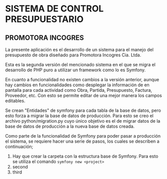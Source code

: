 # SISTEMA DE CONTROL PRESUPUESTARIO

## PROMOTORA INCOGRES

La presente aplicaci&oacute;n es el desarrollo de un sistema para el manejo del presupuesto de obra dise&ntilde;ado para Promotora Incogres Cia. Ltda.

Esta es la segunda versi&oacute;n del mencionado sistema en el que se migra el desarrollo de PHP puro a utilizar un framework como lo es Symfony.

En cuanto a funcionalidad no existen cambios a la versi&oacute;n anterior, aunque hay cambios en funcionalidades como desplegar la informaci&oacute;n de en pantalla para cada actividad como Obra, Partida, Presupuesto, Factura, Proveedor, etc. Con esto se permite editar de una mejor manera los campos editables.

Se crean "Entidades" de symfony para cada tabla de la base de datos, pero esto forza a migrar la base de datos de producci&oacute;n. Para esto se creo el archivo python/migration.py cuyo &uacute;nico objetivo es el de migrar datos de la base de datos de producci&oacute;n a la nueva base de datos creada.

Como parte de la funcionalidad de Symfony para poder pasar a producci&oacute;n el sistema, se requiere hacer una serie de pasos, los cuales se describen a continuaci&oacute;n;

1. Hay que crear la carpeta con la estructura base de Symfony. Para esto se utiliza el comando `symfony new <project>`
2. second
3. third
